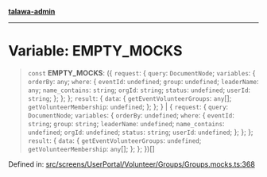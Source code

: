 [**talawa-admin**](../../../../../../README.md)

***

# Variable: EMPTY\_MOCKS

> `const` **EMPTY\_MOCKS**: (\{ `request`: \{ `query`: `DocumentNode`; `variables`: \{ `orderBy`: `any`; `where`: \{ `eventId`: `undefined`; `group`: `undefined`; `leaderName`: `any`; `name_contains`: `string`; `orgId`: `string`; `status`: `undefined`; `userId`: `string`; \}; \}; \}; `result`: \{ `data`: \{ `getEventVolunteerGroups`: `any`[]; `getVolunteerMembership`: `undefined`; \}; \}; \} \| \{ `request`: \{ `query`: `DocumentNode`; `variables`: \{ `orderBy`: `undefined`; `where`: \{ `eventId`: `string`; `group`: `string`; `leaderName`: `undefined`; `name_contains`: `undefined`; `orgId`: `undefined`; `status`: `string`; `userId`: `undefined`; \}; \}; \}; `result`: \{ `data`: \{ `getEventVolunteerGroups`: `undefined`; `getVolunteerMembership`: `any`[]; \}; \}; \})[]

Defined in: [src/screens/UserPortal/Volunteer/Groups/Groups.mocks.ts:368](https://github.com/MayankJha014/talawa-admin/blob/0dd35cc200a4ed7562fa81ab87ec9b2a6facd18b/src/screens/UserPortal/Volunteer/Groups/Groups.mocks.ts#L368)
